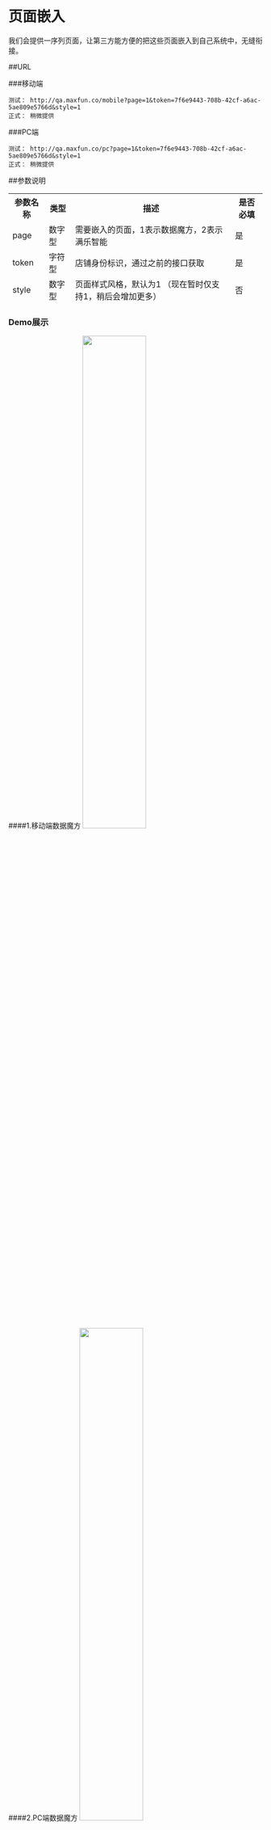 
# 页面嵌入
我们会提供一序列页面，让第三方能方便的把这些页面嵌入到自己系统中，无缝衔接。

##URL

###移动端
```
测试： http://qa.maxfun.co/mobile?page=1&token=7f6e9443-708b-42cf-a6ac-5ae809e5766d&style=1
正式： 稍微提供
```

###PC端
```
测试： http://qa.maxfun.co/pc?page=1&token=7f6e9443-708b-42cf-a6ac-5ae809e5766d&style=1
正式： 稍微提供 
```


##参数说明
<table data-tablesaw-sortable>
    <thead>
        <tr>
            <th data-tablesaw-sortable-col data-tablesaw-sortable-default-col>参数名称</th>
            <th data-tablesaw-sortable-col>类型</th>
            <th data-tablesaw-sortable-col>描述</th>
            <th data-tablesaw-sortable-col>是否必填</th>
        </tr>
	<tr>
            <td>page</th>
            <td>数字型</th>
            <td>需要嵌入的页面，1表示数据魔方，2表示满乐智能</th>
            <td>是</th>
        </tr>
	<tr>
            <td>token</th>
            <td>字符型</th>
            <td>店铺身份标识，通过之前的接口获取</th>
            <td>是</th>
        </tr>
	<tr>
            <td>style</th>
            <td>数字型</th>
            <td>页面样式风格，默认为1 （现在暂时仅支持1，稍后会增加更多）</th>
            <td>否</th>
        </tr>
    </thead>
<table>

### Demo展示

####1.移动端数据魔方
<img src="http://7xnvcz.com1.z0.glb.clouddn.com/demo/demo.jpg" width="50%" height="50%">



####2.PC端数据魔方
<img src="http://7xnvcz.com1.z0.glb.clouddn.com/demo/demo1.jpg" width="50%" height="50%">


